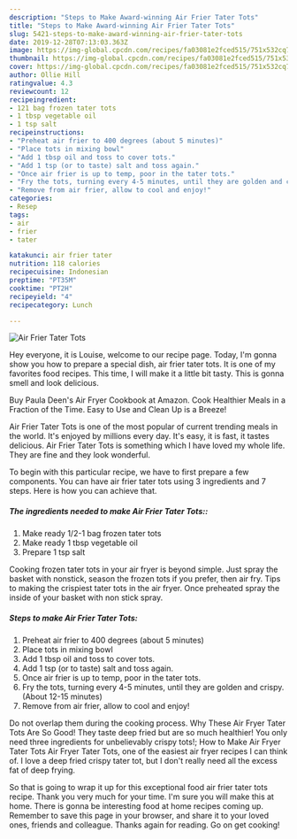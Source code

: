 ```yaml
---
description: "Steps to Make Award-winning Air Frier Tater Tots"
title: "Steps to Make Award-winning Air Frier Tater Tots"
slug: 5421-steps-to-make-award-winning-air-frier-tater-tots
date: 2019-12-28T07:13:03.363Z
image: https://img-global.cpcdn.com/recipes/fa03081e2fced515/751x532cq70/air-frier-tater-tots-recipe-main-photo.jpg
thumbnail: https://img-global.cpcdn.com/recipes/fa03081e2fced515/751x532cq70/air-frier-tater-tots-recipe-main-photo.jpg
cover: https://img-global.cpcdn.com/recipes/fa03081e2fced515/751x532cq70/air-frier-tater-tots-recipe-main-photo.jpg
author: Ollie Hill
ratingvalue: 4.3
reviewcount: 12
recipeingredient:
- 121 bag frozen tater tots
- 1 tbsp vegetable oil
- 1 tsp salt
recipeinstructions:
- "Preheat air frier to 400 degrees (about 5 minutes)"
- "Place tots in mixing bowl"
- "Add 1 tbsp oil and toss to cover tots."
- "Add 1 tsp (or to taste) salt and toss again."
- "Once air frier is up to temp, poor in the tater tots."
- "Fry the tots, turning every 4-5 minutes, until they are golden and crispy. (About 12-15 minutes)"
- "Remove from air frier, allow to cool and enjoy!"
categories:
- Resep
tags:
- air
- frier
- tater

katakunci: air frier tater
nutrition: 118 calories
recipecuisine: Indonesian
preptime: "PT35M"
cooktime: "PT2H"
recipeyield: "4"
recipecategory: Lunch

---
```



![Air Frier Tater Tots](https://img-global.cpcdn.com/recipes/fa03081e2fced515/751x532cq70/air-frier-tater-tots-recipe-main-photo.jpg)

Hey everyone, it is Louise, welcome to our recipe page. Today, I'm gonna show you how to prepare a special dish, air frier tater tots. It is one of my favorites food recipes. This time, I will make it a little bit tasty. This is gonna smell and look delicious.

Buy Paula Deen&#39;s Air Fryer Cookbook at Amazon. Cook Healthier Meals in a Fraction of the Time. Easy to Use and Clean Up is a Breeze!

Air Frier Tater Tots is one of the most popular of current trending meals in the world. It's enjoyed by millions every day. It's easy, it is fast, it tastes delicious. Air Frier Tater Tots is something which I have loved my whole life. They are fine and they look wonderful.


To begin with this particular recipe, we have to first prepare a few components. You can have air frier tater tots using 3 ingredients and 7 steps. Here is how you can achieve that.

##### The ingredients needed to make Air Frier Tater Tots::

1. Make ready 1/2-1 bag frozen tater tots
1. Make ready 1 tbsp vegetable oil
1. Prepare 1 tsp salt


Cooking frozen tater tots in your air fryer is beyond simple. Just spray the basket with nonstick, season the frozen tots if you prefer, then air fry. Tips to making the crispiest tater tots in the air fryer. Once preheated spray the inside of your basket with non stick spray. 

##### Steps to make Air Frier Tater Tots:

1. Preheat air frier to 400 degrees (about 5 minutes)
1. Place tots in mixing bowl
1. Add 1 tbsp oil and toss to cover tots.
1. Add 1 tsp (or to taste) salt and toss again.
1. Once air frier is up to temp, poor in the tater tots.
1. Fry the tots, turning every 4-5 minutes, until they are golden and crispy. (About 12-15 minutes)
1. Remove from air frier, allow to cool and enjoy!


Do not overlap them during the cooking process. Why These Air Fryer Tater Tots Are So Good! They taste deep fried but are so much healthier! You only need three ingredients for unbelievably crispy tots!; How to Make Air Fryer Tater Tots Air Fryer Tater Tots, one of the easiest air fryer recipes I can think of. I love a deep fried crispy tater tot, but I don&#39;t really need all the excess fat of deep frying. 

So that is going to wrap it up for this exceptional food air frier tater tots recipe. Thank you very much for your time. I'm sure you will make this at home. There is gonna be interesting food at home recipes coming up. Remember to save this page in your browser, and share it to your loved ones, friends and colleague. Thanks again for reading. Go on get cooking!
